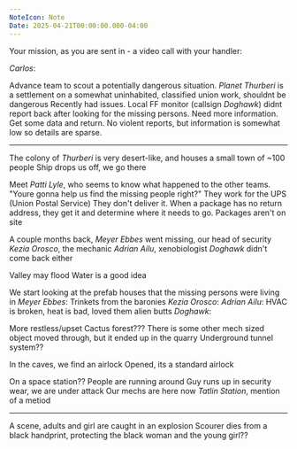 ```yaml
---
NoteIcon: Note
Date: 2025-04-21T00:00:00.000-04:00
---
```

Your mission, as you are sent in - a video call with your handler:

*Carlos*: 

Advance team to scout a potentially dangerous situation.
*Planet Thurberi* is a settlement on a somewhat uninhabited, classified union work, shouldnt be dangerous
Recently had issues. Local FF monitor (callsign *Doghawk*) didnt report back after looking for the missing persons.
Need more information. Get some data and return. 
No violent reports, but information is somewhat low so details are sparse.

---

The colony of *Thurberi* is very desert-like, and houses a small town of ~100 people
Ship drops us off, we go there

Meet *Patti Lyle*, who seems to know what happened to the other teams.
"Youre gonna help us find the missing people right?"
They work for the UPS (Union Postal Service)
They don't deliver it. When a package has no return address, they get it and determine where it needs to go.
Packages aren't on site

A couple months back, *Meyer Ebbes* went missing, our head of security 
*Kezia Orosco*, the mechanic
*Adrian Ailu*, xenobiologist
*Doghawk* didn't come back either

Valley may flood
Water is a good idea

We start looking at the prefab houses that the missing persons were living in
*Meyer Ebbes*: Trinkets from the baronies
*Kezia Orosco*: 
*Adrian Ailu*: HVAC is broken, heat is bad, loved them alien butts
*Doghawk*:

More restless/upset
Cactus forest???
There is some other mech sized object moved through, but it ended up in the quarry
Underground tunnel system??

In the caves, we find an airlock
Opened, its a standard airlock

On a space station??
People are running around
Guy runs up in security wear, we are under attack
Our mechs are here now
*Tatlin Station*, mention of a metiod

---

A scene, adults and girl are caught in an explosion
Scourer dies from a black handprint, protecting the black woman and the young girl??